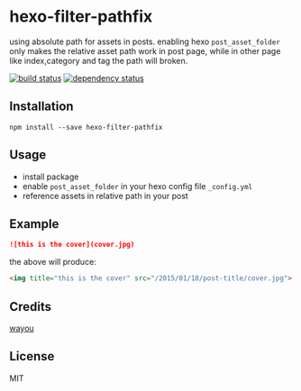 # hexo-filter-pathfix

using absolute path for assets in posts. 
enabling hexo `post_asset_folder` only makes the relative asset path work in post page, while in other page like index,category and tag the path will broken.

[![build status](https://secure.travis-ci.org/wayou/hexo-filter-pathfix.svg)](http://travis-ci.org/wayou/hexo-filter-pathfix)
[![dependency status](https://david-dm.org/wayou/hexo-filter-pathfix.svg)](https://david-dm.org/wayou/hexo-filter-pathfix)

## Installation

```
npm install --save hexo-filter-pathfix
```

## Usage
- install package
- enable `post_asset_folder` in your hexo config file `_config.yml`
- reference assets in relative path in your post

## Example

```markdown
![this is the cover](cover.jpg)
```
the above will produce:
```html
<img title="this is the cover" src="/2015/01/18/post-title/cover.jpg">
```

## Credits
[wayou](https://github.com/wayou/)

## License

MIT
